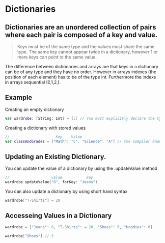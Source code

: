 # Dictionaries
## Dictionaries are an unordered collection of pairs where each pair is composed of a key and value.

> Keys must be of the same type and the values must share the same type.
> The same key cannot appear twice in a dictionary, however 1 or more keys can point to the same value.

The difference between dictionaries and arrays are that keys in a dictionary can be of any type and they have no order. However in arrays indexes (the position of each element) has to be of the type int. Furthermore the indexs in arrays sequential (0,1,2,).

## Example

Creating an empty dictionary

``` swift
var wardrobe: [String: Int] = [:] // You must explicitly declare the type of each value and key of an empty dictionary. 
```

Creating a dictionary with stored values

``` swift
//                     Key    Value
var classAndGrades = ["Math": "C", "Science": "A"] // the compiler knows that you want a string for the key and value by use of type inferance. No need to explictly declare the type.
```

## Updating an Existing Dictionary.
You can update the value of a dictionary by using the .updateValue method

``` swift
//                   value           key
wardrobe.updateValue("8", forKey: "Jeans")
```
You can also update a dictionary by using short hand syntax

``` swift
wardrobe["T-Shirts"] = 20
```

## Accesseing Values in a Dictionary

``` swift
wardrobe = ["Jeans": 8, "T-Shirts": = 20, "Shoes": 5, "Hoodies": 6]
```
``` swift
wardrobe["Shoes"] // 5
```


